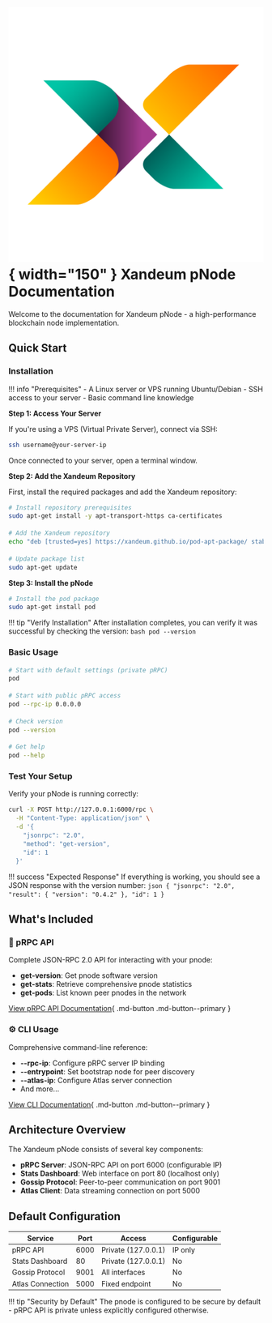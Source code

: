 # ![Xandeum Logo](assets/images/XandeumLogoStandard.png "Xandeum Logo"){ width="150" } Xandeum pNode Documentation

Welcome to the documentation for Xandeum pNode - a high-performance blockchain node implementation.

## Quick Start

### Installation

!!! info "Prerequisites"
    - A Linux server or VPS running Ubuntu/Debian
    - SSH access to your server
    - Basic command line knowledge

**Step 1: Access Your Server**

If you're using a VPS (Virtual Private Server), connect via SSH:
```bash
ssh username@your-server-ip
```

Once connected to your server, open a terminal window.

**Step 2: Add the Xandeum Repository**

First, install the required packages and add the Xandeum repository:
```bash
# Install repository prerequisites
sudo apt-get install -y apt-transport-https ca-certificates

# Add the Xandeum repository
echo "deb [trusted=yes] https://xandeum.github.io/pod-apt-package/ stable main" | sudo tee /etc/apt/sources.list.d/xandeum-pod.list

# Update package list
sudo apt-get update
```

**Step 3: Install the pNode**
```bash
# Install the pod package
sudo apt-get install pod
```

!!! tip "Verify Installation"
    After installation completes, you can verify it was successful by checking the version:
    ```bash
    pod --version
    ```

### Basic Usage
```bash
# Start with default settings (private pRPC)
pod

# Start with public pRPC access
pod --rpc-ip 0.0.0.0

# Check version
pod --version

# Get help
pod --help
```

### Test Your Setup

Verify your pNode is running correctly:

```bash
curl -X POST http://127.0.0.1:6000/rpc \
  -H "Content-Type: application/json" \
  -d '{
    "jsonrpc": "2.0",
    "method": "get-version",
    "id": 1
  }'
```

!!! success "Expected Response"
    If everything is working, you should see a JSON response with the version number:
    ```json
    {
      "jsonrpc": "2.0",
      "result": {
        "version": "0.4.2"
      },
      "id": 1
    }
    ```

## What's Included

### 🔌 pRPC API
Complete JSON-RPC 2.0 API for interacting with your pnode:
- **get-version**: Get pnode software version
- **get-stats**: Retrieve comprehensive pnode statistics
- **get-pods**: List known peer pnodes in the network

[View pRPC API Documentation](rpc-api.md){ .md-button .md-button--primary }

### ⚙️ CLI Usage
Comprehensive command-line reference:
- **--rpc-ip**: Configure pRPC server IP binding
- **--entrypoint**: Set bootstrap node for peer discovery
- **--atlas-ip**: Configure Atlas server connection
- And more...

[View CLI Documentation](cli.md){ .md-button .md-button--primary }

## Architecture Overview

The Xandeum pNode consists of several key components:

- **pRPC Server**: JSON-RPC API on port 6000 (configurable IP)
- **Stats Dashboard**: Web interface on port 80 (localhost only)
- **Gossip Protocol**: Peer-to-peer communication on port 9001
- **Atlas Client**: Data streaming connection on port 5000

## Default Configuration

| Service | Port | Access | Configurable |
|---------|------|--------|-------------|
| pRPC API | 6000 | Private (127.0.0.1) | IP only |
| Stats Dashboard | 80 | Private (127.0.0.1) | No |
| Gossip Protocol | 9001 | All interfaces | No |
| Atlas Connection | 5000 | Fixed endpoint | No |

!!! tip "Security by Default"
    The pnode is configured to be secure by default - pRPC API is private unless explicitly configured otherwise.